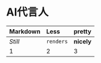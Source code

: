 # AI代言人


|Markdown | Less | pretty|
|:--- |:---| :---|
|*Still*| `renders`| **nicely**|
|1 | 2 | 3 |
